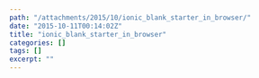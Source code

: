 ```yaml
---
path: "/attachments/2015/10/ionic_blank_starter_in_browser/"
date: "2015-10-11T00:14:02Z"
title: "ionic_blank_starter_in_browser"
categories: []
tags: []
excerpt: ""
---
```


